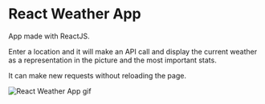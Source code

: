 # React Weather App

App made with ReactJS.

Enter a location and it will make an API call and display the current weather
as a representation in the picture and the most important stats.

It can make new requests without reloading the page.

![React Weather App gif](public/weatherapp.gif)
